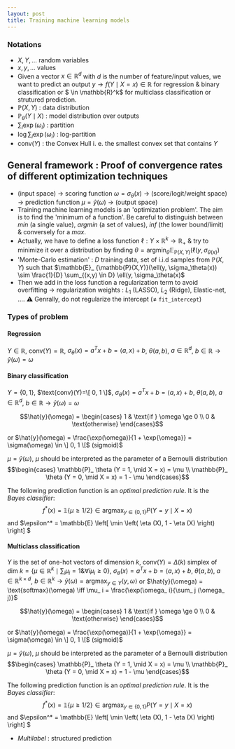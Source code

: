 ```yaml
---
layout: post
title: Training machine learning models
---
```


### Notations

* $X, Y, \ldots$ random variables
* $x, y, \ldots$ values
* Given a vector $x \in \mathbb{R}^d$ with $d$ is the number of feature/input values, we want to predict an output $y \to f(Y \mid X=x) \in \mathbb{R}$ for regression & binary classification or $ \in \mathbb{R}^k$ for multiclass classification or strutured prediction.
* $\mathbb{P}(X, Y)$ : data distribution
* $\mathbb{P}_ {\theta}(Y \mid X)$ : model distribution over outputs
* $\sum_i \exp(\omega_i)$ : partition
* $\log\sum_i \exp(\omega_i)$ : log-partition
* $\text{conv}(Y)$ : the Convex Hull i. e. the smallest convex set that contains $Y$ 

## General framework : Proof of convergence rates of different optimization techniques

* (input space) $\to$ scoring function $\omega=\sigma_\theta(x)$ $\to$ (score/logit/weight space) $\to$ prediction function $\mu=\hat{y}(\omega)$ $\to$ (output space)
* Training machine learning models is an 'optimization problem'. The aim is to find the 'minimum of a function'. Be careful to distinguish between *min* (a single value), *argmin* (a set of values), *inf* (the lower bound/limit) & conversely for a *max*.
* Actually, we have to define a loss function $\ell:Y\times\mathbb{R}^k \to \mathbb{R}_ {+}$ & try to minimize it over a distribution by finding $\theta=\text{argmin}_ \theta \mathbb{E}_ {\mathbb{P}(X,Y)}(\ell(y, \sigma_ {\theta(x)})$
* 'Monte-Carlo estimation' : $D$ training data, set of i.i.d samples from $\mathbb{P}(X,Y)$ such that $\mathbb{E}_ {\mathbb{P}(X,Y)}(\ell(y, \sigma_\theta(x)) \sim \frac{1}{D} \sum_{(x,y) \in D} \ell(y, \sigma_\theta(x)$
* Then we add in the loss function a regularization term to avoid overfitting $\to$ regularization weights : $L_1$ (LASSO), $L_2$ (Ridge), Elastic-net, $\ldots$. ⚠ Genrally, do not regularize the intercept ($\neq$ `fit_intercept`)

### Types of problem

#### Regression 

$Y \in \mathbb{R}$, $\text{conv}(Y)=\mathbb{R}$, $\sigma_\theta(x)=a^T x + b = \langle a, x \rangle + b$, $\theta(a, b)$, $a \in \mathbb{R}^d$, $b \in \mathbb{R} \to \hat{y}(\omega) = \omega$
#### Binary classification

$Y = \{ 0, 1 \}$, $\text{conv}(Y)=\[ 0, 1 \]$, $\sigma_\theta(x)=a^T x + b = \langle a, x \rangle + b$, $\theta(a, b)$, $a \in \mathbb{R}^d$, $b \in \mathbb{R} \to \hat{y}(\omega) = \omega$

$$\hat{y}(\omega) = \begin{cases}
1 & \text{if } \omega \ge 0 \\
0 & \text{otherwise}
\end{cases}$$ 

or $\hat{y}(\omega) = \frac{\exp(\omega)}{1 + \exp{\omega}} = \sigma(\omega) \in \] 0, 1 \[$ (sigmoid)$

$\mu = \hat{y}(\omega)$, $\mu$ should be interpreted as the parameter of a Bernoulli distribution 
$$\begin{cases}
\mathbb{P}_ \theta (Y = 1, \mid X = x) = \mu \\
\mathbb{P}_ \theta (Y = 0, \mid X = x) = 1 - \mu
\end{cases}$$

The following prediction function is an *optimal prediction rule*. It is the *Bayes classifier*:
$$f^* (x) = \mathbb{1} \{ \mu \ge 1/2 \} \in \operatorname{argmax}_{y \in \{ 0, 1\}} P(Y = y \mid X = x)$$ and $\epsilon^* = \mathbb{E} \left[ \min \left( \eta (X), 1 - \eta (X) \right) \right] $

#### Multiclass classification

$Y$ is the set of one-hot vectors of dimension $k$, $\text{conv}(Y)=\Delta(k)$ simplex of dim $k = \{ \mu \in \mathbb{R}^k \mid \sum_ i \mu_ i = 1 \& \forall i \mu_ i \ge 0 \}$, $\sigma_\theta(x)=a^T x + b = \langle a, x \rangle + b$, $\theta(a, b)$, $a \in \mathbb{R}^{k \times d}$, $b \in \mathbb{R}^k \to \hat{y}(\omega) = \text{argmax}_ {y \in Y} \langle y, \omega \rangle$ or $\hat{y}(\omega) = \text{softmax}(\omega) \iff \mu_ i = \frac{\exp(\omega_ i}{\sum_ j (\omega_ j)}$

$$\hat{y}(\omega) = \begin{cases}
1 & \text{if } \omega \ge 0 \\
0 & \text{otherwise}
\end{cases}$$ 

or $\hat{y}(\omega) = \frac{\exp(\omega)}{1 + \exp{\omega}} = \sigma(\omega) \in \] 0, 1 \[$ (sigmoid)$

$\mu = \hat{y}(\omega)$, $\mu$ should be interpreted as the parameter of a Bernoulli distribution 
$$\begin{cases}
\mathbb{P}_ \theta (Y = 1, \mid X = x) = \mu \\
\mathbb{P}_ \theta (Y = 0, \mid X = x) = 1 - \mu
\end{cases}$$

The following prediction function is an *optimal prediction rule*. It is the *Bayes classifier*:
$$f^* (x) = \mathbb{1} \{ \mu \ge 1/2 \} \in \operatorname{argmax}_{y \in \{ 0, 1\}} P(Y = y \mid X = x)$$ and $\epsilon^* = \mathbb{E} \left[ \min \left( \eta (X), 1 - \eta (X) \right) \right] $
* *Multilabel* : structured prediction
